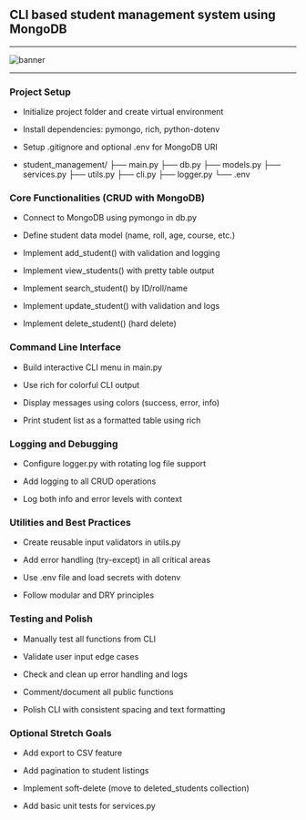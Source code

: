 ## CLI based student management system using **MongoDB**

---
![banner](https://github.com/user-attachments/assets/8c2dca31-fc44-403b-b313-454802fd843f)

---
###  Project Setup

*   Initialize project folder and create virtual environment
    
*   Install dependencies: pymongo, rich, python-dotenv
    
*   Setup .gitignore and optional .env for MongoDB URI
    
*   student_management/
├── main.py
├── db.py
├── models.py
├── services.py
├── utils.py
├── cli.py
├── logger.py
└── .env

    

###  Core Functionalities (CRUD with MongoDB)

*   Connect to MongoDB using pymongo in db.py
    
*   Define student data model (name, roll, age, course, etc.)
    
*   Implement add\_student() with validation and logging
    
*   Implement view\_students() with pretty table output
    
*   Implement search\_student() by ID/roll/name
    
*   Implement update\_student() with validation and logs
    
*   Implement delete\_student() (hard delete)
    

###  Command Line Interface

*   Build interactive CLI menu in main.py
    
*   Use rich for colorful CLI output
    
*   Display messages using colors (success, error, info)
    
*   Print student list as a formatted table using rich
    

###  Logging and Debugging

*   Configure logger.py with rotating log file support
    
*   Add logging to all CRUD operations
    
*   Log both info and error levels with context
    

###  Utilities and Best Practices

*   Create reusable input validators in utils.py
    
*   Add error handling (try-except) in all critical areas
    
*   Use .env file and load secrets with dotenv
    
*   Follow modular and DRY principles
    

###  Testing and Polish

*   Manually test all functions from CLI
    
*   Validate user input edge cases
    
*   Check and clean up error handling and logs
    
*   Comment/document all public functions
    
*   Polish CLI with consistent spacing and text formatting
    

###  Optional Stretch Goals

*   Add export to CSV feature
    
*   Add pagination to student listings
    
*   Implement soft-delete (move to deleted\_students collection)
    
*   Add basic unit tests for services.py